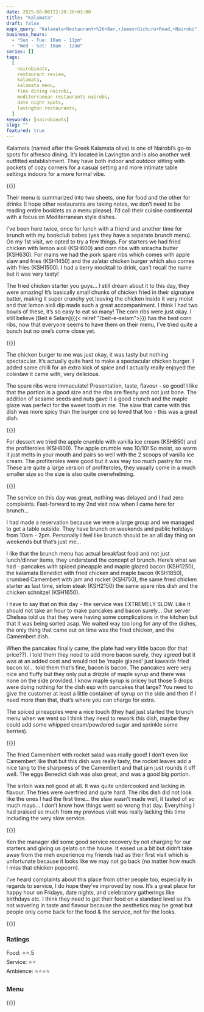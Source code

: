 ```yaml
---
date: 2025-08-06T22:20:36+03:00
title: "Kalamata"
draft: false
maps_query: "Kalamata+Restaurant+%26+Bar,+James+Gichuru+Road,+Nairobi"
business_hours:
  - "Sun - Tue: 10am - 11pm"
  - "Wed - Sat: 10am - 12am"
series: []
tags:
  [
    nairobieats,
    restaurant review,
    kalamata,
    kalamata menu,
    fine dining nairobi,
    mediterranean restaurants nairobi,
    date night spots,
    lavington restaurants,
  ]
keywords: [nairobieats]
slug: ""
featured: true
---
```


Kalamata (named after the Greek Kalamata olive) is one of Nairobi’s go-to spots for alfresco dining. It’s located in Lavington and is also another well outfitted establishment. They have both indoor and outdoor sitting with pockets of cozy corners for a casual setting and more intimate table settings indoors for a more formal vibe.

{{<image-gallery key="kalamata" titles="kalamata-01 kalamata-02 kalamata-09 kalamata-03">}}

Their menu is summarized into two sheets, one for food and the other for drinks (I hope other restaurants are taking notes, we don’t need to be reading entire booklets as a menu please). I’d call their cuisine continental with a focus on Mediterranean style dishes.

I’ve been here twice, once for lunch with a friend and another time for brunch with my bookclub babes (yes they have a separate brunch menu). On my 1st visit, we opted to try a few things. For starters we had fried chicken with lemon aioli (KSH600) and corn ribs with sriracha butter (KSH630). For mains we had the pork spare ribs which comes with apple slaw and fries (KSH1450) and the za’atar chicken burger which also comes with fries (KSH1500). I had a berry mocktail to drink, can’t recall the name but it was very tasty!

The fried chicken starter you guys… I still dream about it to this day, they were amazing! It’s basically small chunks of chicken fried in their signature batter, making it super crunchy yet leaving the chicken inside it very moist and that lemon aioli dip made such a great accompaniment. I think I had two bowls of these, it’s so easy to eat so many! The corn ribs were just okay. I still believe [Beit è Selam]({{< relref "/beit-e-selam">}}) has the best corn ribs, now that everyone seems to have them on their menu, I’ve tried quite a bunch but no one’s come close yet.

{{<image-gallery key="kalamata" titles="kalamata-11 kalamata-12 kalamata-13 kalamata-14">}}

The chicken burger to me was just okay, it was tasty but nothing spectacular. It’s actually quite hard to make a spectacular chicken burger. I added some chilli for an extra kick of spice and I actually really enjoyed the coleslaw it came with, very delicious.

The spare ribs were immaculate! Presentation, taste, flavour - so good! I like that the portion is a good size and the ribs are fleshy and not just bone. The addition of sesame seeds and nuts gave it a good crunch and the maple glaze was perfect for the sweet tooth in me. The slaw that came with this dish was more spicy than the burger one so loved that too - this was a great dish.

{{<image-gallery key="kalamata" titles="kalamata-15 kalamata-16 kalamata-17 kalamata-18">}}

For dessert we tried the apple crumble with vanilla ice cream (KSH850) and the profiteroles (KSH800). The apple crumble was 10/10! So moist, so warm it just melts in your mouth and pairs so well with the 2 scoops of vanilla ice cream. The profiteroles were good but it was way too much pastry for me. These are quite a large version of profiteroles, they usually come in a much smaller size so the size is also quite overwhelming.

{{<image-gallery key="kalamata" titles="kalamata-19 kalamata-20 kalamata-21 kalamata-22">}}

The service on this day was great, nothing was delayed and I had zero complaints. Fast-forward to my 2nd visit now when I came here for brunch…

I had made a reservation because we were a large group and we managed to get a table outside. They have brunch on weekends and public holidays from 10am - 2pm. Personally I feel like brunch should be an all day thing on weekends but that’s just me…

I like that the brunch menu has actual breakfast food and not just lunch/dinner items, they understand the concept of brunch. Here’s what we had - pancakes with spiced pineapple and maple glazed bacon (KSH1250), the kalamata Benedict with fried chicken and maple bacon (KSH1850), crumbed Camembert with jam and rocket (KSH750), the same fried chicken starter as last time, sirloin steak (KSH2150) the same spare ribs dish and the chicken schnitzel (KSH1650).

I have to say that on this day - the service was EXTREMELY SLOW. Like it should not take an hour to make pancakes and bacon surely… Our server Chelsea told us that they were having some complications in the kitchen but that it was being sorted asap. We waited way too long for any of the dishes, the only thing that came out on time was the fried chicken, and the Camembert dish.

When the pancakes finally came, the plate had very little bacon (for that price??). I told them they need to add more bacon surely, they agreed but it was at an added cost and would not be ‘maple glazed’ just kawaida fried bacon lol… told them that’s fine, bacon is bacon. The pancakes were very nice and fluffy but they only put a drizzle of maple syrup and there was none on the side provided. I know maple syrup is pricey but those 5 drops were doing nothing for the dish esp with pancakes that large? You need to give the customer at least a little container of syrup on the side and then if I need more than that, that’s where you can charge for extra.

The spiced pineapples were a nice touch (they had just started the brunch menu when we went so I think they need to rework this dish, maybe they could add some whipped cream/powdered sugar and sprinkle some berries).

{{<image-gallery key="kalamata" titles="kalamata-24 kalamata-23 kalamata-26 kalamata-25">}}

The fried Camembert with rocket salad was really good! I don’t even like Camembert like that but this dish was really tasty, the rocket leaves add a nice tang to the sharpness of the Camembert and that jam just rounds it off well. The eggs Benedict dish was also great, and was a good big portion.

The sirloin was not good at all. It was quite undercooked and lacking in flavour. The fries were overfried and quite hard. The ribs dish did not look like the ones I had the first time… the slaw wasn’t made well, it tasted of so much mayo… I don’t know how things went so wrong that day. Everything I had praised so much from my previous visit was really lacking this time including the very slow service.

{{<image-gallery key="kalamata" titles="kalamata-27 kalamata-28 kalamata-29">}}

Ken the manager did some good service recovery by not charging for our starters and giving us gelato on the house. It eased us a bit but didn’t take away from the meh experience my friends had as their first visit which is unfortunate because it looks like we may not go back (no matter how much I miss that chicken popcorn).

I’ve heard complaints about this place from other people too, especially in regards to service, I do hope they’ve improved by now. It’s a great place for happy hour on Fridays, date nights, and celebratory gatherings like birthdays etc. I think they need to get their food on a standard level so it’s not wavering in taste and flavour because the aesthetics may be great but people only come back for the food & the service, not for the looks.

{{<image-gallery key="kalamata" titles="kalamata-04 kalamata-05 kalamata-06 kalamata-07">}}

### Ratings

Food: ⭐️⭐️.5<br>
Service: ⭐️️⭐️<br>
Ambience: ⭐⭐️⭐️⭐️<br>

### Menu

{{<remote-image-gallery key="kalamata-menu">}}
